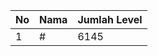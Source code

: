 | No | Nama            | Jumlah Level |
|----|-----------------|--------------|
| 1  | #    |    6145        |
